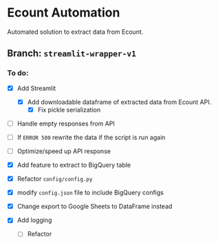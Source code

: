 # Ecount Automation
Automated solution to extract data from Ecount.

## Branch: `streamlit-wrapper-v1`

### To do:

- [x] Add Streamlit
    - [x] Add downloadable dataframe of extracted data from Ecount API.
        - [x] Fix pickle serialization

- [ ] Handle empty responses from API

- [ ] If `ERROR 500` rewrite the data if the script is run again

- [ ] Optimize/speed up API response

- [x] Add feature to extract to BigQuery table

- [x] Refactor `config/config.py`

- [x] modify `config.json` file to include BigQuery configs

- [x] Change export to Google Sheets to DataFrame instead

- [x] Add logging

    - [ ] Refactor